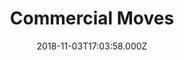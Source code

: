 ---
categories:
  - Moving
date: 2018-11-03T17:03:58.000Z
title: Commercial Moves
description: >-
  Upgrading the office digs? We can help with that. Large or small, we can handle the details while you focus on the big picture for your business.
type: ''
price: ''
icon: 'fas fa-truck-loading'
---